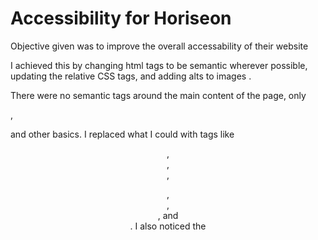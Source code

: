 # Accessibility for Horiseon
Objective given was to improve the overall accessability of their website

I achieved this by changing html tags to be semantic wherever possible, updating the relative CSS tags, and adding alts to images .

There were no semantic tags around the main content of the page, only <div>, <p> and other basics. 
I replaced what I could with tags like <header>, <footer>, <nav>, <figure>, <figcaption>, <section>, and <aside>.
I also noticed the <title> was empty, so I added a description so that the title would display a consice description of the webpage.

None of the <img> tags contained any alt descriptions, so I did my best to describe each image for accessibility. 

The .CSS was mostly sound. I made a few changes to make sure that the inteded design remained intact after changning most of the .html tags. I also reordered a few sections to match the flow of the .html, and added comments to seperate each section.

Also changed a section of the footer that was tagged <h2> to <h4> to make more sense semantically.

The main content was provided by the client; design, images, text, links. 
My job was soley to maximize accessibility. 

Site can be viewed here: https://delta9k8b.github.io/01-hw-week1/


